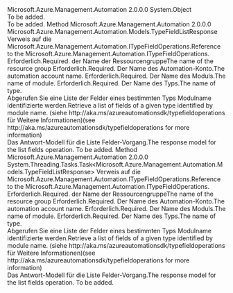 <Type Name="TypeFieldOperationsExtensions" FullName="Microsoft.Azure.Management.Automation.TypeFieldOperationsExtensions">
  <TypeSignature Language="C#" Value="public static class TypeFieldOperationsExtensions" />
  <TypeSignature Language="ILAsm" Value=".class public auto ansi abstract sealed beforefieldinit TypeFieldOperationsExtensions extends System.Object" />
  <TypeSignature Language="DocId" Value="T:Microsoft.Azure.Management.Automation.TypeFieldOperationsExtensions" />
  <TypeSignature Language="VB.NET" Value="Public Module TypeFieldOperationsExtensions" />
  <TypeSignature Language="F#" Value="type TypeFieldOperationsExtensions = class" />
  <AssemblyInfo>
    <AssemblyName>Microsoft.Azure.Management.Automation</AssemblyName>
    <AssemblyVersion>2.0.0.0</AssemblyVersion>
  </AssemblyInfo>
  <Base>
    <BaseTypeName>System.Object</BaseTypeName>
  </Base>
  <Interfaces />
  <Docs>
    <summary>To be added.</summary>
    <remarks>To be added.</remarks>
  </Docs>
  <Members>
    <Member MemberName="List">
      <MemberSignature Language="C#" Value="public static Microsoft.Azure.Management.Automation.Models.TypeFieldListResponse List (this Microsoft.Azure.Management.Automation.ITypeFieldOperations operations, string resourceGroupName, string automationAccount, string moduleName, string typeName);" />
      <MemberSignature Language="ILAsm" Value=".method public static hidebysig class Microsoft.Azure.Management.Automation.Models.TypeFieldListResponse List(class Microsoft.Azure.Management.Automation.ITypeFieldOperations operations, string resourceGroupName, string automationAccount, string moduleName, string typeName) cil managed" />
      <MemberSignature Language="DocId" Value="M:Microsoft.Azure.Management.Automation.TypeFieldOperationsExtensions.List(Microsoft.Azure.Management.Automation.ITypeFieldOperations,System.String,System.String,System.String,System.String)" />
      <MemberSignature Language="VB.NET" Value="&lt;Extension()&gt;&#xA;Public Function List (operations As ITypeFieldOperations, resourceGroupName As String, automationAccount As String, moduleName As String, typeName As String) As TypeFieldListResponse" />
      <MemberSignature Language="F#" Value="static member List : Microsoft.Azure.Management.Automation.ITypeFieldOperations * string * string * string * string -&gt; Microsoft.Azure.Management.Automation.Models.TypeFieldListResponse" Usage="Microsoft.Azure.Management.Automation.TypeFieldOperationsExtensions.List (operations, resourceGroupName, automationAccount, moduleName, typeName)" />
      <MemberType>Method</MemberType>
      <AssemblyInfo>
        <AssemblyName>Microsoft.Azure.Management.Automation</AssemblyName>
        <AssemblyVersion>2.0.0.0</AssemblyVersion>
      </AssemblyInfo>
      <ReturnValue>
        <ReturnType>Microsoft.Azure.Management.Automation.Models.TypeFieldListResponse</ReturnType>
      </ReturnValue>
      <Parameters>
        <Parameter Name="operations" Type="Microsoft.Azure.Management.Automation.ITypeFieldOperations" RefType="this" />
        <Parameter Name="resourceGroupName" Type="System.String" />
        <Parameter Name="automationAccount" Type="System.String" />
        <Parameter Name="moduleName" Type="System.String" />
        <Parameter Name="typeName" Type="System.String" />
      </Parameters>
      <Docs>
        <param name="operations">
            <span data-ttu-id="bcd43-101">Verweis auf die Microsoft.Azure.Management.Automation.ITypeFieldOperations.</span><span class="sxs-lookup"><span data-stu-id="bcd43-101">Reference to the Microsoft.Azure.Management.Automation.ITypeFieldOperations.</span></span>
            </param>
        <param name="resourceGroupName">
            <span data-ttu-id="bcd43-102">Erforderlich.</span><span class="sxs-lookup"><span data-stu-id="bcd43-102">Required.</span></span> <span data-ttu-id="bcd43-103">der Name der Ressourcengruppe</span><span class="sxs-lookup"><span data-stu-id="bcd43-103">The name of the resource group</span></span>
            </param>
        <param name="automationAccount">
            <span data-ttu-id="bcd43-104">Erforderlich.</span><span class="sxs-lookup"><span data-stu-id="bcd43-104">Required.</span></span> <span data-ttu-id="bcd43-105">Der Name des Automation-Konto.</span><span class="sxs-lookup"><span data-stu-id="bcd43-105">The automation account name.</span></span>
            </param>
        <param name="moduleName">
            <span data-ttu-id="bcd43-106">Erforderlich.</span><span class="sxs-lookup"><span data-stu-id="bcd43-106">Required.</span></span> <span data-ttu-id="bcd43-107">Der Name des Moduls.</span><span class="sxs-lookup"><span data-stu-id="bcd43-107">The name of module.</span></span>
            </param>
        <param name="typeName">
            <span data-ttu-id="bcd43-108">Erforderlich.</span><span class="sxs-lookup"><span data-stu-id="bcd43-108">Required.</span></span> <span data-ttu-id="bcd43-109">Der Name des Typs.</span><span class="sxs-lookup"><span data-stu-id="bcd43-109">The name of type.</span></span>
            </param>
        <summary>
            <span data-ttu-id="bcd43-110">Abgerufen Sie eine Liste der Felder eines bestimmten Typs Modulname identifizierte werden.</span><span class="sxs-lookup"><span data-stu-id="bcd43-110">Retrieve a list of fields of a given type identified by module name.</span></span>  <span data-ttu-id="bcd43-111">(siehe http://aka.ms/azureautomationsdk/typefieldoperations für Weitere Informationen)</span><span class="sxs-lookup"><span data-stu-id="bcd43-111">(see http://aka.ms/azureautomationsdk/typefieldoperations for more information)</span></span>
            </summary>
        <returns>
            <span data-ttu-id="bcd43-112">Das Antwort-Modell für die Liste Felder-Vorgang.</span><span class="sxs-lookup"><span data-stu-id="bcd43-112">The response model for the list fields operation.</span></span>
            </returns>
        <remarks>To be added.</remarks>
      </Docs>
    </Member>
    <Member MemberName="ListAsync">
      <MemberSignature Language="C#" Value="public static System.Threading.Tasks.Task&lt;Microsoft.Azure.Management.Automation.Models.TypeFieldListResponse&gt; ListAsync (this Microsoft.Azure.Management.Automation.ITypeFieldOperations operations, string resourceGroupName, string automationAccount, string moduleName, string typeName);" />
      <MemberSignature Language="ILAsm" Value=".method public static hidebysig class System.Threading.Tasks.Task`1&lt;class Microsoft.Azure.Management.Automation.Models.TypeFieldListResponse&gt; ListAsync(class Microsoft.Azure.Management.Automation.ITypeFieldOperations operations, string resourceGroupName, string automationAccount, string moduleName, string typeName) cil managed" />
      <MemberSignature Language="DocId" Value="M:Microsoft.Azure.Management.Automation.TypeFieldOperationsExtensions.ListAsync(Microsoft.Azure.Management.Automation.ITypeFieldOperations,System.String,System.String,System.String,System.String)" />
      <MemberSignature Language="VB.NET" Value="&lt;Extension()&gt;&#xA;Public Function ListAsync (operations As ITypeFieldOperations, resourceGroupName As String, automationAccount As String, moduleName As String, typeName As String) As Task(Of TypeFieldListResponse)" />
      <MemberSignature Language="F#" Value="static member ListAsync : Microsoft.Azure.Management.Automation.ITypeFieldOperations * string * string * string * string -&gt; System.Threading.Tasks.Task&lt;Microsoft.Azure.Management.Automation.Models.TypeFieldListResponse&gt;" Usage="Microsoft.Azure.Management.Automation.TypeFieldOperationsExtensions.ListAsync (operations, resourceGroupName, automationAccount, moduleName, typeName)" />
      <MemberType>Method</MemberType>
      <AssemblyInfo>
        <AssemblyName>Microsoft.Azure.Management.Automation</AssemblyName>
        <AssemblyVersion>2.0.0.0</AssemblyVersion>
      </AssemblyInfo>
      <ReturnValue>
        <ReturnType>System.Threading.Tasks.Task&lt;Microsoft.Azure.Management.Automation.Models.TypeFieldListResponse&gt;</ReturnType>
      </ReturnValue>
      <Parameters>
        <Parameter Name="operations" Type="Microsoft.Azure.Management.Automation.ITypeFieldOperations" RefType="this" />
        <Parameter Name="resourceGroupName" Type="System.String" />
        <Parameter Name="automationAccount" Type="System.String" />
        <Parameter Name="moduleName" Type="System.String" />
        <Parameter Name="typeName" Type="System.String" />
      </Parameters>
      <Docs>
        <param name="operations">
            <span data-ttu-id="bcd43-113">Verweis auf die Microsoft.Azure.Management.Automation.ITypeFieldOperations.</span><span class="sxs-lookup"><span data-stu-id="bcd43-113">Reference to the Microsoft.Azure.Management.Automation.ITypeFieldOperations.</span></span>
            </param>
        <param name="resourceGroupName">
            <span data-ttu-id="bcd43-114">Erforderlich.</span><span class="sxs-lookup"><span data-stu-id="bcd43-114">Required.</span></span> <span data-ttu-id="bcd43-115">der Name der Ressourcengruppe</span><span class="sxs-lookup"><span data-stu-id="bcd43-115">The name of the resource group</span></span>
            </param>
        <param name="automationAccount">
            <span data-ttu-id="bcd43-116">Erforderlich.</span><span class="sxs-lookup"><span data-stu-id="bcd43-116">Required.</span></span> <span data-ttu-id="bcd43-117">Der Name des Automation-Konto.</span><span class="sxs-lookup"><span data-stu-id="bcd43-117">The automation account name.</span></span>
            </param>
        <param name="moduleName">
            <span data-ttu-id="bcd43-118">Erforderlich.</span><span class="sxs-lookup"><span data-stu-id="bcd43-118">Required.</span></span> <span data-ttu-id="bcd43-119">Der Name des Moduls.</span><span class="sxs-lookup"><span data-stu-id="bcd43-119">The name of module.</span></span>
            </param>
        <param name="typeName">
            <span data-ttu-id="bcd43-120">Erforderlich.</span><span class="sxs-lookup"><span data-stu-id="bcd43-120">Required.</span></span> <span data-ttu-id="bcd43-121">Der Name des Typs.</span><span class="sxs-lookup"><span data-stu-id="bcd43-121">The name of type.</span></span>
            </param>
        <summary>
            <span data-ttu-id="bcd43-122">Abgerufen Sie eine Liste der Felder eines bestimmten Typs Modulname identifizierte werden.</span><span class="sxs-lookup"><span data-stu-id="bcd43-122">Retrieve a list of fields of a given type identified by module name.</span></span>  <span data-ttu-id="bcd43-123">(siehe http://aka.ms/azureautomationsdk/typefieldoperations für Weitere Informationen)</span><span class="sxs-lookup"><span data-stu-id="bcd43-123">(see http://aka.ms/azureautomationsdk/typefieldoperations for more information)</span></span>
            </summary>
        <returns>
            <span data-ttu-id="bcd43-124">Das Antwort-Modell für die Liste Felder-Vorgang.</span><span class="sxs-lookup"><span data-stu-id="bcd43-124">The response model for the list fields operation.</span></span>
            </returns>
        <remarks>To be added.</remarks>
      </Docs>
    </Member>
  </Members>
</Type>